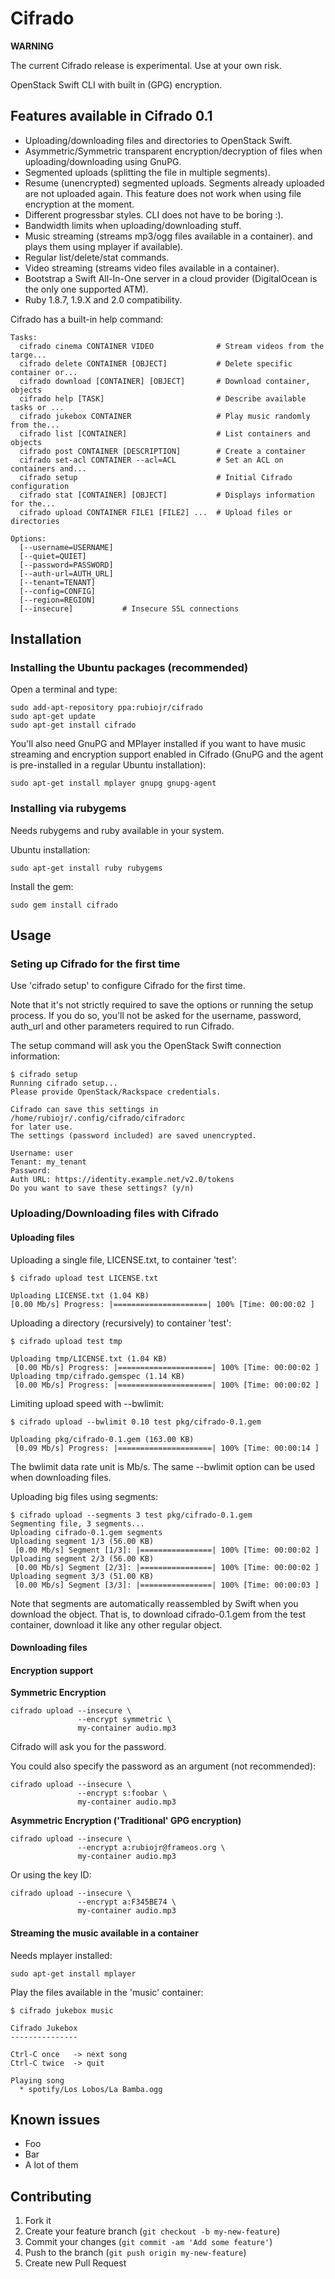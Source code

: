 # Cifrado

**WARNING** 

The current Cifrado release is experimental. Use at your own risk.

OpenStack Swift CLI with built in (GPG) encryption.

## Features available in Cifrado 0.1

* Uploading/downloading files and directories to OpenStack Swift.
* Asymmetric/Symmetric transparent encryption/decryption of files
  when uploading/downloading using GnuPG.
* Segmented uploads (splitting the file in multiple segments).
* Resume (unencrypted) segmented uploads. Segments already uploaded
  are not uploaded again. This feature does not work when using
  file encryption at the moment.
* Different progressbar styles. CLI does not have to be boring :).
* Bandwidth limits when uploading/downloading stuff.
* Music streaming (streams mp3/ogg files available in a container).
  and plays them using mplayer if available).
* Regular list/delete/stat commands.
* Video streaming (streams video files available in a container).
* Bootstrap a Swift All-In-One server in a cloud provider
  (DigitalOcean is the only one supported ATM).
* Ruby 1.8.7, 1.9.X and 2.0 compatibility.

Cifrado has a built-in help command:

```
Tasks:
  cifrado cinema CONTAINER VIDEO              # Stream videos from the targe...
  cifrado delete CONTAINER [OBJECT]           # Delete specific container or...
  cifrado download [CONTAINER] [OBJECT]       # Download container, objects
  cifrado help [TASK]                         # Describe available tasks or ...
  cifrado jukebox CONTAINER                   # Play music randomly from the...
  cifrado list [CONTAINER]                    # List containers and objects
  cifrado post CONTAINER [DESCRIPTION]        # Create a container
  cifrado set-acl CONTAINER --acl=ACL         # Set an ACL on containers and...
  cifrado setup                               # Initial Cifrado configuration
  cifrado stat [CONTAINER] [OBJECT]           # Displays information for the...
  cifrado upload CONTAINER FILE1 [FILE2] ...  # Upload files or directories

Options:
  [--username=USERNAME]  
  [--quiet=QUIET]        
  [--password=PASSWORD]  
  [--auth-url=AUTH_URL]  
  [--tenant=TENANT]      
  [--config=CONFIG]      
  [--region=REGION]      
  [--insecure]           # Insecure SSL connections
```

## Installation

### Installing the Ubuntu packages (recommended)

Open a terminal and type:

```
sudo add-apt-repository ppa:rubiojr/cifrado
sudo apt-get update
sudo apt-get install cifrado
```

You'll also need GnuPG and MPlayer installed if you want to have
music streaming and encryption support enabled in Cifrado
(GnuPG and the agent is pre-installed in a regular Ubuntu 
installation):

    sudo apt-get install mplayer gnupg gnupg-agent

### Installing via rubygems

Needs rubygems and ruby available in your system.

Ubuntu installation:

    sudo apt-get install ruby rubygems

Install the gem:

    sudo gem install cifrado

## Usage

### Seting up Cifrado for the first time

Use 'cifrado setup' to configure Cifrado for the first time.

Note that it's not strictly required to save the options or running the
setup process. If you do so, you'll not be asked for the username,
password, auth_url and other parameters required to run Cifrado.

The setup command will ask you the OpenStack Swift connection
information:

    $ cifrado setup
    Running cifrado setup...
    Please provide OpenStack/Rackspace credentials.
    
    Cifrado can save this settings in /home/rubiojr/.config/cifrado/cifradorc
    for later use.
    The settings (password included) are saved unencrypted.
    
    Username: user
    Tenant: my_tenant
    Password: 
    Auth URL: https://identity.example.net/v2.0/tokens
    Do you want to save these settings? (y/n)  



### Uploading/Downloading files with Cifrado

#### Uploading files

Uploading a single file, LICENSE.txt, to container 'test':

```
$ cifrado upload test LICENSE.txt

Uploading LICENSE.txt (1.04 KB)
[0.00 Mb/s] Progress: |=====================| 100% [Time: 00:00:02 ]
```

Uploading a directory (recursively) to container 'test':

```
$ cifrado upload test tmp

Uploading tmp/LICENSE.txt (1.04 KB)
 [0.00 Mb/s] Progress: |=====================| 100% [Time: 00:00:02 ]
Uploading tmp/cifrado.gemspec (1.14 KB)
 [0.00 Mb/s] Progress: |=====================| 100% [Time: 00:00:02 ]
```

Limiting upload speed with --bwlimit:

```
$ cifrado upload --bwlimit 0.10 test pkg/cifrado-0.1.gem

Uploading pkg/cifrado-0.1.gem (163.00 KB)
 [0.09 Mb/s] Progress: |=====================| 100% [Time: 00:00:14 ]
```

The bwlimit data rate unit is Mb/s. The same --bwlimit option can
be used when downloading files.

Uploading big files using segments:

```
$ cifrado upload --segments 3 test pkg/cifrado-0.1.gem 
Segmenting file, 3 segments...
Uploading cifrado-0.1.gem segments
Uploading segment 1/3 (56.00 KB)
 [0.00 Mb/s] Segment [1/3]: |================| 100% [Time: 00:00:02 ]
Uploading segment 2/3 (56.00 KB)
 [0.00 Mb/s] Segment [2/3]: |================| 100% [Time: 00:00:02 ]
Uploading segment 3/3 (51.00 KB)
 [0.00 Mb/s] Segment [3/3]: |================| 100% [Time: 00:00:03 ]
```

Note that segments are automatically reassembled by Swift when you
download the object. That is, to download cifrado-0.1.gem from the
test container, download it like any other regular object.

#### Downloading files

#### Encryption support

**Symmetric Encryption**

    cifrado upload --insecure \
                   --encrypt symmetric \
                   my-container audio.mp3

Cifrado will ask you for the password.

You could also specify the password as an argument (not recommended):

    cifrado upload --insecure \
                   --encrypt s:foobar \
                   my-container audio.mp3

**Asymmetric Encryption ('Traditional' GPG encryption)**

    cifrado upload --insecure \
                   --encrypt a:rubiojr@frameos.org \
                   my-container audio.mp3

Or using the key ID:

    cifrado upload --insecure \
                   --encrypt a:F345BE74 \
                   my-container audio.mp3

#### Streaming the music available in a container

Needs mplayer installed:

    sudo apt-get install mplayer

Play the files available in the 'music' container:

```
$ cifrado jukebox music

Cifrado Jukebox
---------------

Ctrl-C once   -> next song
Ctrl-C twice  -> quit

Playing song
  * spotify/Los Lobos/La Bamba.ogg
```

## Known issues

* Foo
* Bar
* A lot of them

## Contributing

1. Fork it
2. Create your feature branch (`git checkout -b my-new-feature`)
3. Commit your changes (`git commit -am 'Add some feature'`)
4. Push to the branch (`git push origin my-new-feature`)
5. Create new Pull Request

